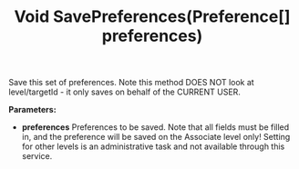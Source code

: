 ﻿---
uid: crmscript_ref_NSPreferenceAgent_SavePreferences
title: Void SavePreferences(Preference[] preferences)
intellisense: NSPreferenceAgent.SavePreferences
keywords: NSPreferenceAgent, SavePreferences
so.topic: reference
---

Save this set of preferences. Note this method DOES NOT look at level/targetId - it only saves on behalf of the CURRENT USER.

**Parameters:**
 - **preferences** Preferences to be saved. Note that all fields must be filled in, and the preference will be saved on the Associate level only! Setting for other levels is an administrative task and not available through this service.
